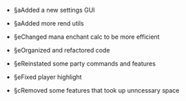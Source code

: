 - §aAdded a new settings GUI
- §aAdded more rend utils

- §eChanged mana enchant calc to be more efficient
- §eOrganized and refactored code
- §eReinstated some party commands and features
- §eFixed player highlight

- §cRemoved some features that took up unncessary space